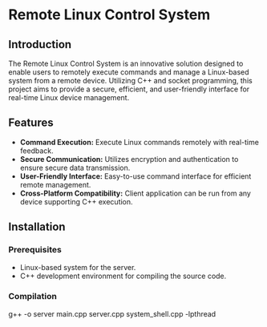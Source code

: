# Remote Linux Control System

## Introduction
The Remote Linux Control System is an innovative solution designed to enable users to remotely execute commands and manage a Linux-based system from a remote device. Utilizing C++ and socket programming, this project aims to provide a secure, efficient, and user-friendly interface for real-time Linux device management.

## Features
- **Command Execution:** Execute Linux commands remotely with real-time feedback.
- **Secure Communication:** Utilizes encryption and authentication to ensure secure data transmission.
- **User-Friendly Interface:** Easy-to-use command interface for efficient remote management.
- **Cross-Platform Compatibility:** Client application can be run from any device supporting C++ execution.

## Installation

### Prerequisites
- Linux-based system for the server.
- C++ development environment for compiling the source code.

### Compilation
g++ -o server main.cpp server.cpp system_shell.cpp -lpthread
